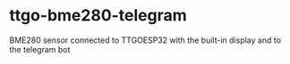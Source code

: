 # ttgo-bme280-telegram
BME280 sensor connected to TTGOESP32 with the built-in display and to the telegram bot
